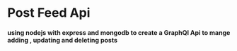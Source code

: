 # Post Feed Api
#### using nodejs with express and mongodb to create a GraphQl Api to mange adding , updating and deleting posts 
